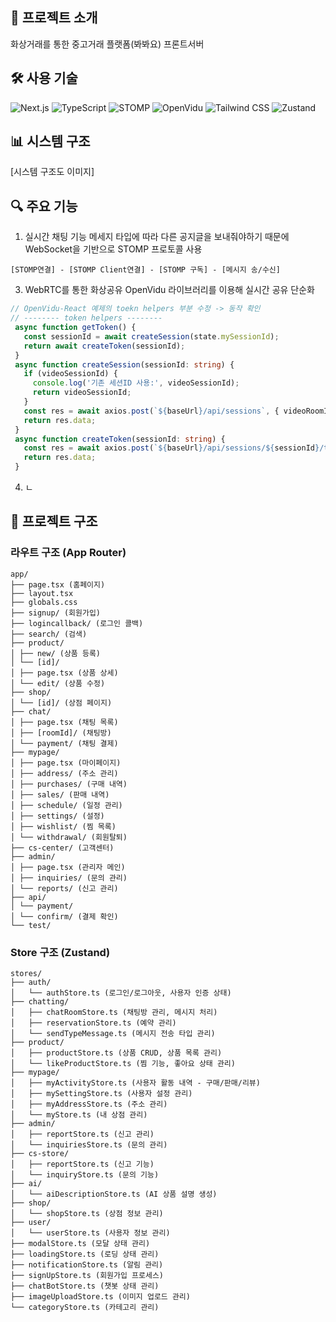 ## 📝 프로젝트 소개
화상거래를 통한 중고거래 플랫폼(봐봐요) 프론트서버

## 🛠 사용 기술
![Next.js](https://img.shields.io/badge/Next.js-14-black?style=for-the-badge&logo=next.js)
![TypeScript](https://img.shields.io/badge/TypeScript-007ACC?style=for-the-badge&logo=typescript&logoColor=white)
![STOMP](https://img.shields.io/badge/STOMP-WebSocket-yellow?style=for-the-badge)
![OpenVidu](https://img.shields.io/badge/OpenVidu-2.28.0-blue?style=for-the-badge)
![Tailwind CSS](https://img.shields.io/badge/Tailwind_CSS-38B2AC?style=for-the-badge&logo=tailwind-css&logoColor=white)
![Zustand](https://img.shields.io/badge/Zustand-4.4.7-purple?style=for-the-badge)

## 📊 시스템 구조
[시스템 구조도 이미지]

## 🔍 주요 기능
1. 실시간 채팅 기능
  메세지 타입에 따라 다른 공지글을 보내줘야하기 때문에 WebSocket을 기반으로 STOMP 프로토콜 사용
  ```
  [STOMP연결] - [STOMP Client연결] - [STOMP 구독] - [메시지 송/수신]
  ```

3. WebRTC를 통한 화상공유
 OpenVidu 라이브러리를 이용해 실시간 공유 단순화
 ```typeScript
 // OpenVidu-React 예제의 toekn helpers 부분 수정 -> 동작 확인
 // -------- token helpers --------
  async function getToken() {
    const sessionId = await createSession(state.mySessionId);
    return await createToken(sessionId);
  }
  async function createSession(sessionId: string) {
    if (videoSessionId) {
      console.log('기존 세션ID 사용:', videoSessionId);
      return videoSessionId;
    }
    const res = await axios.post(`${baseUrl}/api/sessions`, { videoRoomId: sessionId }, { headers: { 'Content-Type': 'application/json' } });
    return res.data;
  }
  async function createToken(sessionId: string) {
    const res = await axios.post(`${baseUrl}/api/sessions/${sessionId}/token`, {}, { headers: { 'Content-Type': 'application/json' } });
    return res.data;
  }
 ```

4. ㄴ

## 📁 프로젝트 구조
### 라우트 구조 (App Router)
```
app/
├── page.tsx (홈페이지)
├── layout.tsx
├── globals.css
├── signup/ (회원가입)
├── logincallback/ (로그인 콜백)
├── search/ (검색)
├── product/
│ ├── new/ (상품 등록)
│ └── [id]/
│ ├── page.tsx (상품 상세)
│ └── edit/ (상품 수정)
├── shop/
│ └── [id]/ (상점 페이지)
├── chat/
│ ├── page.tsx (채팅 목록)
│ ├── [roomId]/ (채팅방)
│ └── payment/ (채팅 결제)
├── mypage/
│ ├── page.tsx (마이페이지)
│ ├── address/ (주소 관리)
│ ├── purchases/ (구매 내역)
│ ├── sales/ (판매 내역)
│ ├── schedule/ (일정 관리)
│ ├── settings/ (설정)
│ ├── wishlist/ (찜 목록)
│ └── withdrawal/ (회원탈퇴)
├── cs-center/ (고객센터)
├── admin/
│ ├── page.tsx (관리자 메인)
│ ├── inquiries/ (문의 관리)
│ └── reports/ (신고 관리)
├── api/
│ └── payment/
│ └── confirm/ (결제 확인)
└── test/
```

### Store 구조 (Zustand)
```
stores/
├── auth/
│   └── authStore.ts (로그인/로그아웃, 사용자 인증 상태)
├── chatting/
│   ├── chatRoomStore.ts (채팅방 관리, 메시지 처리)
│   ├── reservationStore.ts (예약 관리)
│   └── sendTypeMessage.ts (메시지 전송 타입 관리)
├── product/
│   ├── productStore.ts (상품 CRUD, 상품 목록 관리)
│   └── likeProductStore.ts (찜 기능, 좋아요 상태 관리)
├── mypage/
│   ├── myActivityStore.ts (사용자 활동 내역 - 구매/판매/리뷰)
│   ├── mySettingStore.ts (사용자 설정 관리)
│   ├── myAddressStore.ts (주소 관리)
│   └── myStore.ts (내 상점 관리)
├── admin/
│   ├── reportStore.ts (신고 관리)
│   └── inquiriesStore.ts (문의 관리)
├── cs-store/
│   ├── reportStore.ts (신고 기능)
│   └── inquiryStore.ts (문의 기능)
├── ai/
│   └── aiDescriptionStore.ts (AI 상품 설명 생성)
├── shop/
│   └── shopStore.ts (상점 정보 관리)
├── user/
│   └── userStore.ts (사용자 정보 관리)
├── modalStore.ts (모달 상태 관리)
├── loadingStore.ts (로딩 상태 관리)
├── notificationStore.ts (알림 관리)
├── signUpStore.ts (회원가입 프로세스)
├── chatBotStore.ts (챗봇 상태 관리)
├── imageUploadStore.ts (이미지 업로드 관리)
└── categoryStore.ts (카테고리 관리)
```
